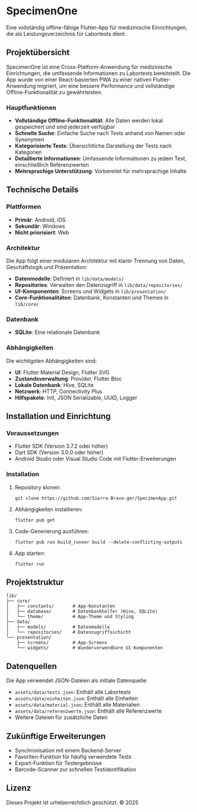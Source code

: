 # SpecimenOne

Eine vollständig offline-fähige Flutter-App für medizinische Einrichtungen, die als Leistungsverzeichnis für Labortests dient.

## Projektübersicht

SpecimenOne ist eine Cross-Platform-Anwendung für medizinische Einrichtungen, die umfassende Informationen zu Labortests bereitstellt. Die App wurde von einer React-basierten PWA zu einer nativen Flutter-Anwendung migriert, um eine bessere Performance und vollständige Offline-Funktionalität zu gewährleisten.

### Hauptfunktionen

- **Vollständige Offline-Funktionalität**: Alle Daten werden lokal gespeichert und sind jederzeit verfügbar
- **Schnelle Suche**: Einfache Suche nach Tests anhand von Namen oder Synonymen
- **Kategorisierte Tests**: Übersichtliche Darstellung der Tests nach Kategorien
- **Detaillierte Informationen**: Umfassende Informationen zu jedem Test, einschließlich Referenzwerten
- **Mehrsprachige Unterstützung**: Vorbereitet für mehrsprachige Inhalte

## Technische Details

### Plattformen

- **Primär**: Android, iOS
- **Sekundär**: Windows
- **Nicht priorisiert**: Web

### Architektur

Die App folgt einer modularen Architektur mit klarer Trennung von Daten, Geschäftslogik und Präsentation:

- **Datenmodelle**: Definiert in `lib/data/models/`
- **Repositories**: Verwalten den Datenzugriff in `lib/data/repositories/`
- **UI-Komponenten**: Screens und Widgets in `lib/presentation/`
- **Core-Funktionalitäten**: Datenbank, Konstanten und Themes in `lib/core/`

### Datenbank

- **SQLite**: Eine relationale Datenbank

### Abhängigkeiten

Die wichtigsten Abhängigkeiten sind:

- **UI**: Flutter Material Design, Flutter SVG
- **Zustandsverwaltung**: Provider, Flutter Bloc
- **Lokale Datenbank**: Hive, SQLite
- **Netzwerk**: HTTP, Connectivity Plus
- **Hilfspakete**: Intl, JSON Serializable, UUID, Logger

## Installation und Einrichtung

### Voraussetzungen

- Flutter SDK (Version 3.7.2 oder höher)
- Dart SDK (Version 3.0.0 oder höher)
- Android Studio oder Visual Studio Code mit Flutter-Erweiterungen

### Installation

1. Repository klonen:
   ```
   git clone https://github.com/Sierra-Bravo-ger/SpecimenApp.git
   ```

2. Abhängigkeiten installieren:
   ```
   flutter pub get
   ```

3. Code-Generierung ausführen:
   ```
   flutter pub run build_runner build --delete-conflicting-outputs
   ```

4. App starten:
   ```
   flutter run
   ```

## Projektstruktur

```
lib/
├── core/
│   ├── constants/       # App-Konstanten
│   ├── database/        # Datenbankhelfer (Hive, SQLite)
│   └── theme/           # App-Theme und Styling
├── data/
│   ├── models/          # Datenmodelle
│   └── repositories/    # Datenzugriffsschicht
└── presentation/
    ├── screens/         # App-Screens
    └── widgets/         # Wiederverwendbare UI-Komponenten
```

## Datenquellen

Die App verwendet JSON-Dateien als initiale Datenquelle:

- `assets/data/tests.json`: Enthält alle Labortests
- `assets/data/einheiten.json`: Enthält alle Einheiten
- `assets/data/material.json`: Enthält alle Materialien
- `assets/data/referenzwerte.json`: Enthält alle Referenzwerte
- Weitere Dateien für zusätzliche Daten

## Zukünftige Erweiterungen

- Synchronisation mit einem Backend-Server
- Favoriten-Funktion für häufig verwendete Tests
- Export-Funktion für Testergebnisse
- Barcode-Scanner zur schnellen Testidentifikation

## Lizenz

Dieses Projekt ist urheberrechtlich geschützt. © 2025
